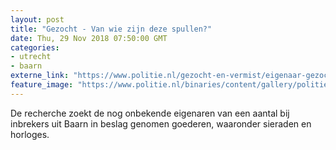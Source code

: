 ```yaml
---
layout: post
title: "Gezocht - Van wie zijn deze spullen?"
date: Thu, 29 Nov 2018 07:50:00 GMT
categories: 
- utrecht 
- baarn 
externe_link: "https://www.politie.nl/gezocht-en-vermist/eigenaar-gezocht/2018/november/03-baarn-28-van-wie-zijn-deze-spullen.html"
feature_image: "https://www.politie.nl/binaries/content/gallery/politie/gezocht/gestolen-gevonden/2018/november/03-mn/baarn-28-buit1.jpg"
---
```


De recherche zoekt de nog onbekende eigenaren van een aantal bij inbrekers uit Baarn in beslag genomen goederen, waaronder sieraden en horloges.
